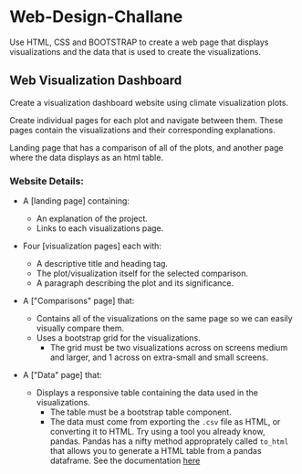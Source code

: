 # Web-Design-Challane

Use HTML, CSS and BOOTSTRAP to create a web page that displays visualizations and the data that is used to create the visualizations.

## Web Visualization Dashboard

Create a visualization dashboard website using climate visualization plots.

Create individual pages for each plot and navigate between them. These pages contain the visualizations and their corresponding explanations.

Landing page that has a comparison of all of the plots, and another page where the data displays as an html table.

### Website Details:

* A [landing page] containing:
  * An explanation of the project.
  * Links to each visualizations page.

* Four [visualization pages] each with:
  * A descriptive title and heading tag.
  * The plot/visualization itself for the selected comparison.
  * A paragraph describing the plot and its significance.

* A ["Comparisons" page] that:
  * Contains all of the visualizations on the same page so we can easily visually compare them.
  * Uses a bootstrap grid for the visualizations.
    * The grid must be two visualizations across on screens medium and larger, and 1 across on extra-small and small screens.

* A ["Data" page] that:
  * Displays a responsive table containing the data used in the visualizations.
    * The table must be a bootstrap table component.
    * The data must come from exporting the `.csv` file as HTML, or converting it to HTML. Try using a tool you already know, pandas. Pandas has a nifty method approprately called `to_html` that allows you to generate a HTML table from a pandas dataframe. See the documentation [here](https://pandas.pydata.org/pandas-docs/version/0.17.0/generated/pandas.DataFrame.to_html.html)
